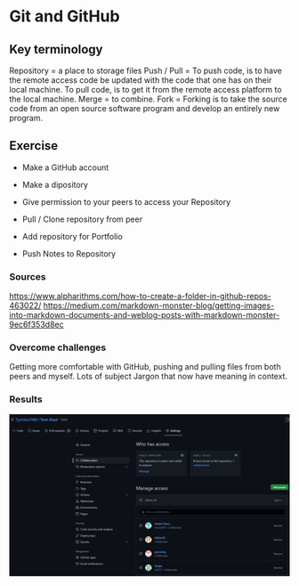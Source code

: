 # Git and GitHub

## Key terminology
Repository = a place to storage files
Push / Pull = To push code, is to have the remote access code be updated with the code that one has on their local machine. To pull code, is to get it from the remote access
platform to the local machine.
Merge = to combine.
Fork = Forking is to take the source code from an open source software program and develop an entirely new program.

## Exercise
 - Make a GitHub account
 - Make a dipository
 - Give permission to your peers to access your Repository
 - Pull / Clone repository from peer
 
 - Add repository for Portfolio
 - Push Notes to Repository

### Sources
https://www.alpharithms.com/how-to-create-a-folder-in-github-repos-463022/
https://medium.com/markdown-monster-blog/getting-images-into-markdown-documents-and-weblog-posts-with-markdown-monster-9ec6f353d8ec


### Overcome challenges
Getting more comfortable with GitHub, pushing and pulling files from both peers and myself. Lots of subject Jargon that now have meaning in context.

### Results
![image](00_includes/SS_collaborators.png)
